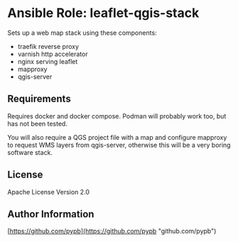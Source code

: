 # Ansible Role: leaflet-qgis-stack

Sets up a web map stack using these components:

- traefik reverse proxy
- varnish http accelerator
- nginx serving leaflet
- mapproxy
- qgis-server

## Requirements

Requires docker and docker compose. Podman will probably work too, but has not been tested.

You will also require a QGS project file with a map and configure mapproxy to request WMS layers from qgis-server, otherwise this will be a very boring software stack.

## License

Apache License Version 2.0

## Author Information

[https://github.com/pypb](https://github.com/pypb "github.com/pypb")
